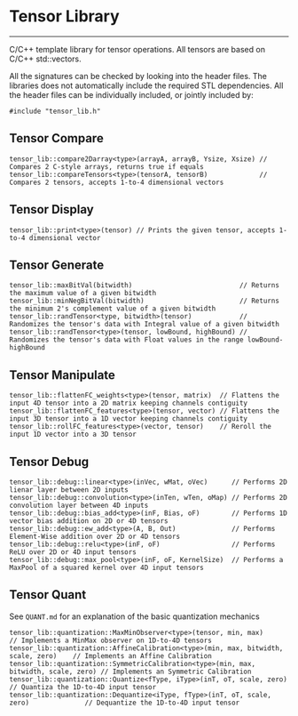 # Tensor Library
---
C/C++ template library for tensor operations.
All tensors are based on C/C++ std::vectors.

All the signatures can be checked by looking into the header files.
The libraries does not automatically include the required STL dependencies.
All the header files can be individually included, or jointly included by:

	#include "tensor_lib.h"

## Tensor Compare

	tensor_lib::compare2Darray<type>(arrayA, arrayB, Ysize, Xsize) // Compares 2 C-style arrays, returns true if equals
	tensor_lib::compareTensors<type>(tensorA, tensorB)             // Compares 2 tensors, accepts 1-to-4 dimensional vectors

## Tensor Display

	tensor_lib::print<type>(tensor) // Prints the given tensor, accepts 1-to-4 dimensional vector

## Tensor Generate

	tensor_lib::maxBitVal(bitwidth)                           // Returns the maximum value of a given bitwidth
	tensor_lib::minNegBitVal(bitwidth)                        // Returns the minimum 2's complement value of a given bitwidth
	tensor_lib::randTensor<type, bitwidth>(tensor)            // Randomizes the tensor's data with Integral value of a given bitwidth
	tensor_lib::randTensor<type>(tensor, lowBound, highBound) // Randomizes the tensor's data with Float values in the range lowBound-highBound

## Tensor Manipulate

	tensor_lib::flattenFC_weights<type>(tensor, matrix)  // Flattens the input 4D tensor into a 2D matrix keeping channels contiguity
	tensor_lib::flattenFC_features<type>(tensor, vector) // Flattens the input 3D tensor into a 1D vector keeping channels contiguity
	tensor_lib::rollFC_features<type>(vector, tensor)    // Reroll the input 1D vector into a 3D tensor

## Tensor Debug

	tensor_lib::debug::linear<type>(inVec, wMat, oVec)      // Performs 2D lienar layer between 2D inputs
	tensor_lib::debug::convolution<type>(inTen, wTen, oMap) // Performs 2D convolution layer between 4D inputs
	tensor_lib::debug::bias_add<type>(inF, Bias, oF)        // Performs 1D vector bias addition on 2D or 4D tensors
	tensor_lib::debug::ew_add<type>(A, B, Out)              // Performs Element-Wise addition over 2D or 4D tensors
	tensor_lib::debug::relu<type>(inF, oF)                  // Performs ReLU over 2D or 4D input tensors
	tensor_lib::debug::max_pool<type>(inF, oF, KernelSize)  // Performs a MaxPool of a squared kernel over 4D input tensors

## Tensor Quant
See `QUANT.md` for an explanation of the basic quantization mechanics

	tensor_lib::quantization::MaxMinObserver<type>(tensor, min, max)                      // Implements a MinMax observer on 1D-to-4D tensors
	tensor_lib::quantization::AffineCalibration<type>(min, max, bitwidth, scale, zero)    // Implements an Affine Calibration
	tensor_lib::quantization::SymmetricCalibration<type>(min, max, bitwidth, scale, zero) // Implements an Symmetric Calibration
	tensor_lib::quantization::Quantize<fType, iType>(inT, oT, scale, zero)                // Quantiza the 1D-to-4D input tensor
	tensor_lib::quantization::Dequantize<iType, fType>(inT, oT, scale, zero)              // Dequantize the 1D-to-4D input tensor

